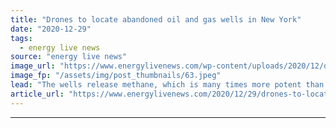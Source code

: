 ```yaml
---
title: "Drones to locate abandoned oil and gas wells in New York"
date: "2020-12-29"
tags: 
  - energy live news
source: "energy live news"
image_url: "https://www.energylivenews.com/wp-content/uploads/2020/12/dec-staff_-to_-use_-information-from_-drone_-surveys-to_-identify-abandoned-wells_-like_-the_-one_-pictured-center.jpeg"
image_fp: "/assets/img/post_thumbnails/63.jpeg"
lead: "The wells release methane, which is many times more potent than carbon dioxide as a greenhouse gas and is second only to CO2 in its overall contribution to climate change"
article_url: "https://www.energylivenews.com/2020/12/29/drones-to-locate-abandoned-oil-and-gas-wells-in-new-york/"
---
```


---
